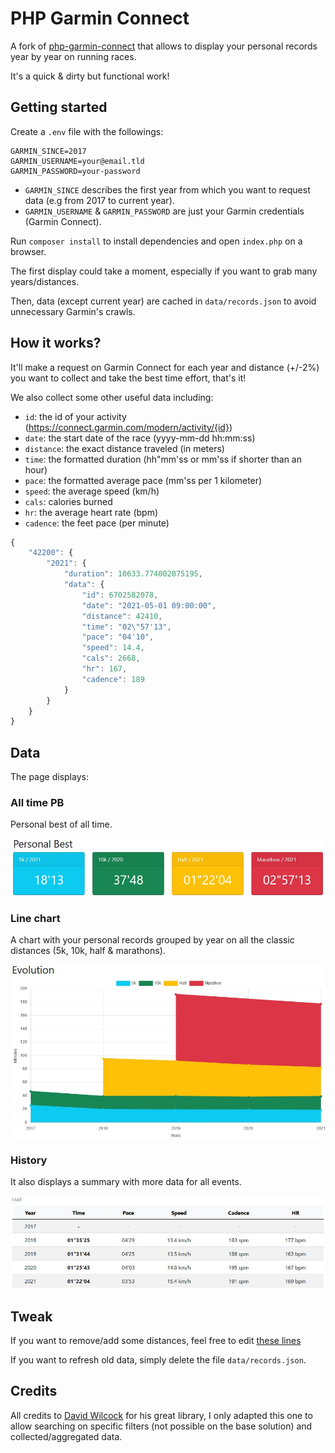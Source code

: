 PHP Garmin Connect
==================

A fork of [php-garmin-connect](https://github.com/10REM/php-garmin-connect) that allows to display your personal records year by year on running races.

It's a quick & dirty but functional work!

## Getting started

Create a `.env` file with the followings:

```
GARMIN_SINCE=2017
GARMIN_USERNAME=your@email.tld
GARMIN_PASSWORD=your-password
```

* `GARMIN_SINCE` describes the first year from which you want to request data (e.g from 2017 to current year).
* `GARMIN_USERNAME` & `GARMIN_PASSWORD` are just your Garmin credentials (Garmin Connect).

Run `composer install` to install dependencies and open `index.php` on a browser.

The first display could take a moment, especially if you want to grab many years/distances. 

Then, data (except current year) are cached in `data/records.json` to avoid unnecessary Garmin's crawls. 

## How it works?

It'll make a request on Garmin Connect for each year and distance (+/-2%) you want to collect and take the best time effort, that's it!

We also collect some other useful data including:
* `id`: the id of your activity (https://connect.garmin.com/modern/activity/{id})
* `date`: the start date of the race (yyyy-mm-dd hh:mm:ss)
* `distance`: the exact distance traveled (in meters)
* `time`: the formatted duration (hh"mm'ss or mm'ss if shorter than an hour)
* `pace`: the formatted average pace (mm'ss per 1 kilometer)
* `speed`: the average speed (km/h)
* `cals`: calories burned
* `hr`: the average heart rate (bpm)
* `cadence`: the feet pace (per minute)

```js
{
	"42200": {
		"2021": {
			"duration": 10633.774002075195,
			"data": {
				"id": 6702582078,
				"date": "2021-05-01 09:00:00",
				"distance": 42410,
				"time": "02\"57'13",
				"pace": "04'10",
				"speed": 14.4,
				"cals": 2668,
				"hr": 167,
				"cadence": 189
			}
		}
	}
}

```

## Data

The page displays:
 
### All time PB

Personal best of all time.

<p align="center">
    <img src="docs/img/1-pb.jpg" align="middle" alt="PB" />
</p>
 
### Line chart 

A chart with your personal records grouped by year on all the classic distances (5k, 10k, half & marathons).

<p align="center">
    <img src="docs/img/2-chart.jpg" align="middle" alt="Chart" />
</p>

### History

It also displays a summary with more data for all events.

<p align="center">
    <img src="docs/img/3-history.jpg" align="middle" alt="History" />
</p>

## Tweak

If you want to remove/add some distances, feel free to edit [these lines](https://github.com/laurent-bientz/php-garmin-connect/blob/master/index.php#L19-L55)

If you want to refresh old data, simply delete the file `data/records.json`.

## Credits

All credits to [David Wilcock](https://github.com/dawguk) for his great library, I only adapted this one to allow searching on specific filters (not possible on the base solution) and collected/aggregated data.